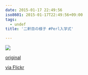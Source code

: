 ```yaml
---
date: 2015-01-17 22:49:56
iso8601: 2015-01-17T22:49:56+09:00
tags:
  - undef
title: '二軒目の様子 #Perl入学式'

---
```


<div><img src='https://farm8.staticflickr.com/7551/16112826710_7695e71bd7_b.jpg' style='max-width:600px;' /><br/><div><p><a href="http://ift.tt/1CjwaYq">original</a></p>
<p><a href="http://flic.kr/p/qxQs25">via Flickr</a></p></div></div>
    	